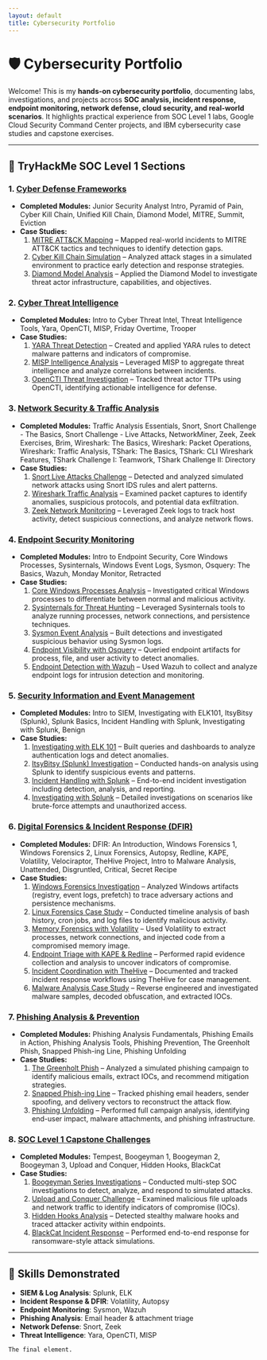 ```yaml
---
layout: default
title: Cybersecurity Portfolio
---
```


# 🛡️ Cybersecurity Portfolio

Welcome! This is my **hands-on cybersecurity portfolio**, documenting labs, investigations, and projects across **SOC analysis, incident response, endpoint monitoring, network defense, cloud security, and real-world scenarios**. It highlights practical experience from SOC Level 1 labs, Google Cloud Security Command Center projects, and IBM cybersecurity case studies and capstone exercises.

---

## 📂 TryHackMe SOC Level 1 Sections

### 1. [Cyber Defense Frameworks](CDF/README.md)
- **Completed Modules:** Junior Security Analyst Intro, Pyramid of Pain, Cyber Kill Chain, Unified Kill Chain, Diamond Model, MITRE, Summit, Eviction
- **Case Studies:**  
  1. [MITRE ATT&CK Mapping](CDF/case-study-mitre.md) – Mapped real-world incidents to MITRE ATT&CK tactics and techniques to identify detection gaps.  
  2. [Cyber Kill Chain Simulation](CDF/case-study-killchain.md) – Analyzed attack stages in a simulated environment to practice early detection and response strategies.  
  3. [Diamond Model Analysis](CDF/case-study-diamond.md) – Applied the Diamond Model to investigate threat actor infrastructure, capabilities, and objectives.
     
 

### 2. [Cyber Threat Intelligence](CTI/README.md)
- **Completed Modules:** Intro to Cyber Threat Intel, Threat Intelligence Tools, Yara, OpenCTI, MISP, Friday Overtime, Trooper
- **Case Studies:**  
  1. [YARA Threat Detection](CTI/case-study-yara.md) – Created and applied YARA rules to detect malware patterns and indicators of compromise.  
  2. [MISP Intelligence Analysis](CTI/case-study-misp.md) – Leveraged MISP to aggregate threat intelligence and analyze correlations between incidents.  
  3. [OpenCTI Threat Investigation](CTI/case-study-opencti.md) – Tracked threat actor TTPs using OpenCTI, identifying actionable intelligence for defense.

     
 
### 3. [Network Security & Traffic Analysis](Network/README.md)
- **Completed Modules:** Traffic Analysis Essentials, Snort, Snort Challenge - The Basics, Snort Challenge - Live Attacks, NetworkMiner, Zeek, Zeek Exercises, Brim, Wireshark: The Basics, Wireshark: Packet Operations, Wireshark: Traffic Analysis, TShark: The Basics, TShark: CLI Wireshark Features, TShark Challenge I: Teamwork, TShark Challenge II: Directory
- **Case Studies:**  
  1. [Snort Live Attacks Challenge](Network/case-study-snort-live.md) – Detected and analyzed simulated network attacks using Snort IDS rules and alert patterns.  
  2. [Wireshark Traffic Analysis](Network/case-study-wireshark.md) – Examined packet captures to identify anomalies, suspicious protocols, and potential data exfiltration.  
  3. [Zeek Network Monitoring](Network/case-study-zeek.md) – Leveraged Zeek logs to track host activity, detect suspicious connections, and analyze network flows.
 


### 4. [Endpoint Security Monitoring](Endpoint/README.md)
- **Completed Modules:** Intro to Endpoint Security, Core Windows Processes, Sysinternals, Windows Event Logs, Sysmon, Osquery: The Basics, Wazuh, Monday Monitor, Retracted  
- **Case Studies:**  
  1. [Core Windows Processes Analysis](Endpoint/case-study-core-processes.md) – Investigated critical Windows processes to differentiate between normal and malicious activity.  
  2. [Sysinternals for Threat Hunting](Endpoint/case-study-sysinternals.md) – Leveraged Sysinternals tools to analyze running processes, network connections, and persistence techniques.  
  3. [Sysmon Event Analysis](Endpoint/case-study-sysmon.md) – Built detections and investigated suspicious behavior using Sysmon logs.  
  4. [Endpoint Visibility with Osquery](Endpoint/case-study-osquery.md) – Queried endpoint artifacts for process, file, and user activity to detect anomalies.  
  5. [Endpoint Detection with Wazuh](Endpoint/case-study-wazuh.md) – Used Wazuh to collect and analyze endpoint logs for intrusion detection and monitoring.



### 5. [Security Information and Event Management](SIEM/README.md)
- **Completed Modules:** Intro to SIEM, Investigating with ELK101, ItsyBitsy (Splunk), Splunk Basics, Incident Handling with Splunk, Investigating with Splunk, Benign  
- **Case Studies:**  
  1. [Investigating with ELK 101](SIEM/case-study-elk.md) – Built queries and dashboards to analyze authentication logs and detect anomalies.  
  2. [ItsyBitsy (Splunk) Investigation](SIEM/case-study-itsybitsy.md) – Conducted hands-on analysis using Splunk to identify suspicious events and patterns.  
  3. [Incident Handling with Splunk](SIEM/case-study-incident-handling.md) – End-to-end incident investigation including detection, analysis, and reporting.  
  4. [Investigating with Splunk](SIEM/case-study-investigating.md) – Detailed investigations on scenarios like brute-force attempts and unauthorized access.
  


### 6. [Digital Forensics & Incident Response (DFIR)](DFIR/README.md)
- **Completed Modules:** DFIR: An Introduction, Windows Forensics 1, Windows Forensics 2, Linux Forensics, Autopsy, Redline, KAPE, Volatility, Velociraptor, TheHive Project, Intro to Malware Analysis, Unattended, Disgruntled, Critical, Secret Recipe  
- **Case Studies:**  
  1. [Windows Forensics Investigation](DFIR/case-study-windows-forensics.md) – Analyzed Windows artifacts (registry, event logs, prefetch) to trace adversary actions and persistence mechanisms.  
  2. [Linux Forensics Case Study](DFIR/case-study-linux-forensics.md) – Conducted timeline analysis of bash history, cron jobs, and log files to identify malicious activity.  
  3. [Memory Forensics with Volatility](DFIR/case-study-volatility.md) – Used Volatility to extract processes, network connections, and injected code from a compromised memory image.  
  4. [Endpoint Triage with KAPE & Redline](DFIR/case-study-kape-redline.md) – Performed rapid evidence collection and analysis to uncover indicators of compromise.  
  5. [Incident Coordination with TheHive](DFIR/case-study-thehive.md) – Documented and tracked incident response workflows using TheHive for case management.  
  6. [Malware Analysis Case Study](DFIR/case-study-malware-analysis.md) – Reverse engineered and investigated malware samples, decoded obfuscation, and extracted IOCs.



### 7. [Phishing Analysis & Prevention](Phishing/README.md)
- **Completed Modules:** Phishing Analysis Fundamentals, Phishing Emails in Action, Phishing Analysis Tools, Phishing Prevention, The Greenholt Phish, Snapped Phish-ing Line, Phishing Unfolding  
- **Case Studies:**  
  1. [The Greenholt Phish](Phishing/case-study-greenholt.md) – Analyzed a simulated phishing campaign to identify malicious emails, extract IOCs, and recommend mitigation strategies.  
  2. [Snapped Phish-ing Line](Phishing/case-study-snapped-phish.md) – Tracked phishing email headers, sender spoofing, and delivery vectors to reconstruct the attack flow.  
  3. [Phishing Unfolding](Phishing/case-study-unfolding.md) – Performed full campaign analysis, identifying end-user impact, malware attachments, and phishing infrastructure.  



### 8. [SOC Level 1 Capstone Challenges](SOC/README.md)
- **Completed Modules:** Tempest, Boogeyman 1, Boogeyman 2, Boogeyman 3, Upload and Conquer, Hidden Hooks, BlackCat
- **Case Studies:**  
  1. [Boogeyman Series Investigations](SOC/case-study-boogeyman.md) – Conducted multi-step SOC investigations to detect, analyze, and respond to simulated attacks.  
  2. [Upload and Conquer Challenge](SOC/case-study-upload.md) – Examined malicious file uploads and network traffic to identify indicators of compromise (IOCs).  
  3. [Hidden Hooks Analysis](SOC/case-study-hiddenhooks.md) – Detected stealthy malware hooks and traced attacker activity within endpoints.  
  4. [BlackCat Incident Response](SOC/case-study-blackcat.md) – Performed end-to-end response for ransomware-style attack simulations.

---

## 📌 Skills Demonstrated
- **SIEM & Log Analysis**: Splunk, ELK  
- **Incident Response & DFIR**: Volatility, Autopsy  
- **Endpoint Monitoring**: Sysmon, Wazuh  
- **Phishing Analysis**: Email header & attachment triage  
- **Network Defense**: Snort, Zeek  
- **Threat Intelligence**: Yara, OpenCTI, MISP  

``` /*
The final element.
```
